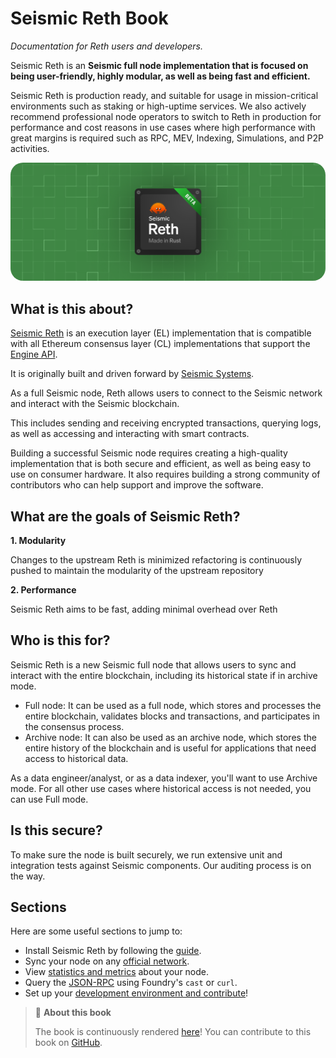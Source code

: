 # Seismic Reth Book

_Documentation for Reth users and developers._

Seismic Reth is an **Seismic full node implementation that is focused on being user-friendly, highly modular, as well as being fast and efficient.**

Seismic Reth is production ready, and suitable for usage in mission-critical environments such as staking or high-uptime services. We also actively recommend professional node operators to switch to Reth in production for performance and cost reasons in use cases where high performance with great margins is required such as RPC, MEV, Indexing, Simulations, and P2P activities.

<img src="https://raw.githubusercontent.com/SeismicSystems/seismic-reth/seismic/assets/seismic-reth-beta.png" style="border-radius: 20px">

<!-- Add a quick description about Reth, what it is, the goals of the build, and any other quick overview information   -->

## What is this about?

[Seismic Reth](https://github.com/SeismicSystems/seismic-reth) is an execution layer (EL) implementation that is compatible with all Ethereum consensus layer (CL) implementations that support the [Engine API](https://github.com/ethereum/execution-apis/tree/59e3a719021f48c1ef5653840e3ea5750e6af693/src/engine).

It is originally built and driven forward by [Seismic Systems](https://www.seismic.systems/).

As a full Seismic node, Reth allows users to connect to the Seismic network and interact with the Seismic blockchain.

This includes sending and receiving encrypted transactions, querying logs, as well as accessing and interacting with smart contracts.

Building a successful Seismic node requires creating a high-quality implementation that is both secure and efficient, as well as being easy to use on consumer hardware. It also requires building a strong community of contributors who can help support and improve the software.

## What are the goals of Seismic Reth?

**1. Modularity**

Changes to the upstream Reth is minimized refactoring is continuously pushed to maintain the modularity of the upstream repository

**2. Performance**

Seismic Reth aims to be fast, adding minimal overhead over Reth

## Who is this for?

Seismic Reth is a new Seismic full node that allows users to sync and interact with the entire blockchain, including its historical state if in archive mode.

-   Full node: It can be used as a full node, which stores and processes the entire blockchain, validates blocks and transactions, and participates in the consensus process.
-   Archive node: It can also be used as an archive node, which stores the entire history of the blockchain and is useful for applications that need access to historical data.

As a data engineer/analyst, or as a data indexer, you'll want to use Archive mode. For all other use cases where historical access is not needed, you can use Full mode.

## Is this secure?

To make sure the node is built securely, we run extensive unit and integration tests against Seismic components. Our auditing process is on the way.

## Sections

Here are some useful sections to jump to:

-   Install Seismic Reth by following the [guide](./installation/installation.md).
-   Sync your node on any [official network](./run/run-a-node.md).
-   View [statistics and metrics](./run/observability.md) about your node.
-   Query the [JSON-RPC](./jsonrpc/intro.md) using Foundry's `cast` or `curl`.
-   Set up your [development environment and contribute](./developers/contribute.md)!

> 📖 **About this book**
>
> The book is continuously rendered [here](https://seismicsystems.github.io/seismic-reth/)!
> You can contribute to this book on [GitHub][gh-book].

[gh-book]: https://github.com/SeismicSystems/seismic-reth/tree/seismic/book
